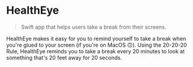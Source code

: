 # HealthEye
> Swift app that helps users take a break from their screens.

HealthEye makes it easy for you to remind yourself to take a break when you're glued to your screen (if you're on MacOS 🙃). Using the 20-20-20 Rule, HealthEye reminds you to take a break every 20 minutes to look at something that's 20 feet away for 20 seconds.

